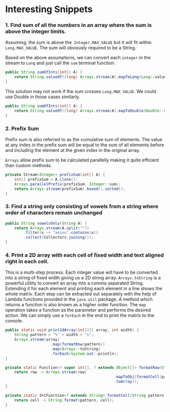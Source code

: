 # Interesting Snippets

### 1. Find sum of all the numbers in an array where the sum is above the integer limits.

Assuming, the sum is above the` Integer.MAX_VALUE` but it will fit within `Long.MAX_VALUE`.  The sum will obviously required to be a String.

Based on the above assumptions, we can convert each `integer` in the stream to `Long` and just call the `sum` terminal function.

```java
public String sumOfInts(int[] A) {
    return String.valueOf((long) Arrays.stream(A).mapToLong(Long::valueOf).sum());
}
```

This solution may not work if the sum crosses `Long.MAX_VALUE`. We could use Double in those cases similarly.

```java
public String sumOfInts(int[] A) {
    return String.valueOf((long) Arrays.stream(A).mapToDouble(Double::valueOf).sum());
}
```

### 2. Prefix Sum

Prefix sum is also referred to as the cumulative sum of elements. The value at any index in the prefix sum will be equal to the sum of all elements before and including the element at the given index in the original array.&#x20;

`Arrays` allow prefix sum to be calculated parallelly making it quite efficient than custom methods.

```java
private Stream<Integer> prefixSum(int[] A) {
    int[] prefixSum = A.clone();
    Arrays.parallelPrefix(prefixSum, Integer::sum);
    return Arrays.stream(prefixSum).boxed().sorted();
}
```

### 3. Find a string only consisting of vowels from a string where order of characters remain unchanged

```java
public String vowelsOnly(String A) {
    return Arrays.stream(A.split(""))
        .filter(x -> "aeiou".contains(x))
        .collect(Collectors.joining());
}
```

### 4. Print a 2D array with each cell of fixed width and text aligned right in each cell.

This is a multi-step process. Each integer value will have to be converted into a string of fixed width giving us a 2D string array. `Arrays.toString` is a powerful utility to convert an array into a comma separated String. Extending it for each element and printing each element in a line shows the whole matrix.
Each step can be extracted out separately with the help of Lambda functions provided in the `java.util` package. A method which returns a function is also known as a higher order function. The `map` operation takes a function as the parameter and performs the desired action. 
We can simply use a `forEach` in the end to print the matrix to the console.

```java
public static void print2dArray(int[][] array, int width) {
    String pattern = "%" + width + "s";
    Arrays.stream(array)
					.map(formatRow(pattern))
					.map(Arrays::toString)
					.forEach(System.out::println);
}

private static Function<? super int[], ? extends Object[]> formatRow(String pattern) {
    return row -> Arrays.stream(row)
												.mapToObj(formatCell(pattern))
												.toArray();
}

private static IntFunction<? extends String> formatCell(String pattern) {
    return cell -> String.format(pattern, cell);
}
```
